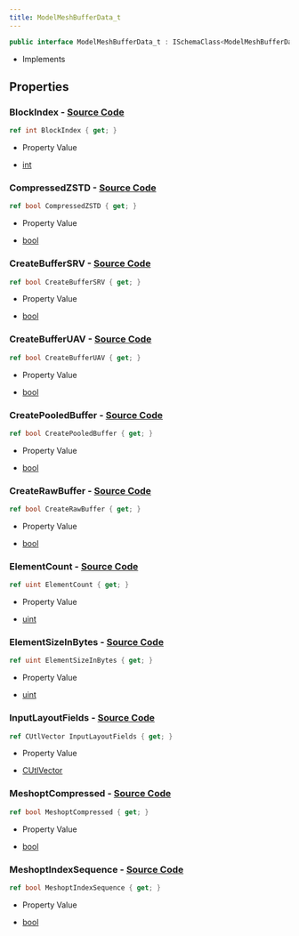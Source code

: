 ```yaml
---
title: ModelMeshBufferData_t
---
```


```csharp
public interface ModelMeshBufferData_t : ISchemaClass<ModelMeshBufferData_t>, ISchemaField, ISchemaClass, INativeHandle
```

- Implements

## Properties

### **BlockIndex** - [Source Code](https://github.com/swiftly-solution/swiftlys2/blob/main/managed/src/SwiftlyS2.Generated/Schemas/Interfaces/ModelMeshBufferData_t.cs#L16)

```csharp
ref int BlockIndex { get; }
```

- Property Value

- [int](https://learn.microsoft.com/dotnet/api/system.int32)

### **CompressedZSTD** - [Source Code](https://github.com/swiftly-solution/swiftlys2/blob/main/managed/src/SwiftlyS2.Generated/Schemas/Interfaces/ModelMeshBufferData_t.cs#L26)

```csharp
ref bool CompressedZSTD { get; }
```

- Property Value

- [bool](https://learn.microsoft.com/dotnet/api/system.boolean)

### **CreateBufferSRV** - [Source Code](https://github.com/swiftly-solution/swiftlys2/blob/main/managed/src/SwiftlyS2.Generated/Schemas/Interfaces/ModelMeshBufferData_t.cs#L28)

```csharp
ref bool CreateBufferSRV { get; }
```

- Property Value

- [bool](https://learn.microsoft.com/dotnet/api/system.boolean)

### **CreateBufferUAV** - [Source Code](https://github.com/swiftly-solution/swiftlys2/blob/main/managed/src/SwiftlyS2.Generated/Schemas/Interfaces/ModelMeshBufferData_t.cs#L30)

```csharp
ref bool CreateBufferUAV { get; }
```

- Property Value

- [bool](https://learn.microsoft.com/dotnet/api/system.boolean)

### **CreatePooledBuffer** - [Source Code](https://github.com/swiftly-solution/swiftlys2/blob/main/managed/src/SwiftlyS2.Generated/Schemas/Interfaces/ModelMeshBufferData_t.cs#L34)

```csharp
ref bool CreatePooledBuffer { get; }
```

- Property Value

- [bool](https://learn.microsoft.com/dotnet/api/system.boolean)

### **CreateRawBuffer** - [Source Code](https://github.com/swiftly-solution/swiftlys2/blob/main/managed/src/SwiftlyS2.Generated/Schemas/Interfaces/ModelMeshBufferData_t.cs#L32)

```csharp
ref bool CreateRawBuffer { get; }
```

- Property Value

- [bool](https://learn.microsoft.com/dotnet/api/system.boolean)

### **ElementCount** - [Source Code](https://github.com/swiftly-solution/swiftlys2/blob/main/managed/src/SwiftlyS2.Generated/Schemas/Interfaces/ModelMeshBufferData_t.cs#L18)

```csharp
ref uint ElementCount { get; }
```

- Property Value

- [uint](https://learn.microsoft.com/dotnet/api/system.uint32)

### **ElementSizeInBytes** - [Source Code](https://github.com/swiftly-solution/swiftlys2/blob/main/managed/src/SwiftlyS2.Generated/Schemas/Interfaces/ModelMeshBufferData_t.cs#L20)

```csharp
ref uint ElementSizeInBytes { get; }
```

- Property Value

- [uint](https://learn.microsoft.com/dotnet/api/system.uint32)

### **InputLayoutFields** - [Source Code](https://github.com/swiftly-solution/swiftlys2/blob/main/managed/src/SwiftlyS2.Generated/Schemas/Interfaces/ModelMeshBufferData_t.cs#L37)

```csharp
ref CUtlVector InputLayoutFields { get; }
```

- Property Value

- [CUtlVector](/docs/api/)

### **MeshoptCompressed** - [Source Code](https://github.com/swiftly-solution/swiftlys2/blob/main/managed/src/SwiftlyS2.Generated/Schemas/Interfaces/ModelMeshBufferData_t.cs#L22)

```csharp
ref bool MeshoptCompressed { get; }
```

- Property Value

- [bool](https://learn.microsoft.com/dotnet/api/system.boolean)

### **MeshoptIndexSequence** - [Source Code](https://github.com/swiftly-solution/swiftlys2/blob/main/managed/src/SwiftlyS2.Generated/Schemas/Interfaces/ModelMeshBufferData_t.cs#L24)

```csharp
ref bool MeshoptIndexSequence { get; }
```

- Property Value

- [bool](https://learn.microsoft.com/dotnet/api/system.boolean)

